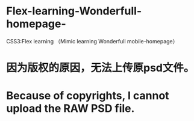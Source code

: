 # Flex-learning-Wonderfull-homepage-
CSS3:Flex learning （Mimic learning Wonderfull mobile-homepage）
# 因为版权的原因，无法上传原psd文件。

# Because of copyrights, I cannot upload the RAW PSD file.